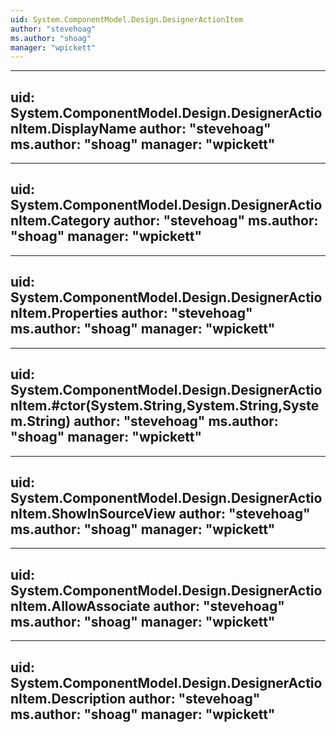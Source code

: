 ```yaml
---
uid: System.ComponentModel.Design.DesignerActionItem
author: "stevehoag"
ms.author: "shoag"
manager: "wpickett"
---
```


---
uid: System.ComponentModel.Design.DesignerActionItem.DisplayName
author: "stevehoag"
ms.author: "shoag"
manager: "wpickett"
---

---
uid: System.ComponentModel.Design.DesignerActionItem.Category
author: "stevehoag"
ms.author: "shoag"
manager: "wpickett"
---

---
uid: System.ComponentModel.Design.DesignerActionItem.Properties
author: "stevehoag"
ms.author: "shoag"
manager: "wpickett"
---

---
uid: System.ComponentModel.Design.DesignerActionItem.#ctor(System.String,System.String,System.String)
author: "stevehoag"
ms.author: "shoag"
manager: "wpickett"
---

---
uid: System.ComponentModel.Design.DesignerActionItem.ShowInSourceView
author: "stevehoag"
ms.author: "shoag"
manager: "wpickett"
---

---
uid: System.ComponentModel.Design.DesignerActionItem.AllowAssociate
author: "stevehoag"
ms.author: "shoag"
manager: "wpickett"
---

---
uid: System.ComponentModel.Design.DesignerActionItem.Description
author: "stevehoag"
ms.author: "shoag"
manager: "wpickett"
---
